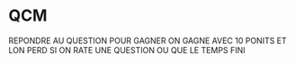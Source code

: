 # QCM
REPONDRE AU QUESTION POUR GAGNER ON GAGNE AVEC 10 PONITS ET LON PERD SI ON RATE UNE QUESTION OU QUE LE TEMPS FINI
